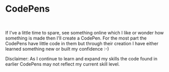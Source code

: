 # CodePens

&nbsp;

If I've a little time to spare, see something online which I like or wonder how something is made then I'll create a CodePen. For the most part the CodePens have little code in them but through their creation I have either learned something new or built my confidence :-)

Disclaimer: As I continue to learn and expand my skills the code found in earlier CodePens may not reflect my current skill level.
